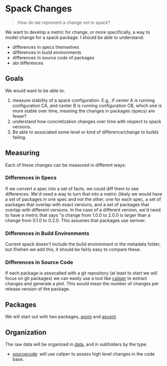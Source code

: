 # Spack Changes

> How do we represent a change set in spack?

We want to develop a metric for change, or more specifically, a way to model change
for a spack package. I should be able to understand:

 - differences in specs themselves
 - differences in build environments
 - differences in source code of packages
 - abi differences

## Goals

We would want to be able to:

1. measure stability of a spack configuration. E.g., if center A is running configuration CA, and center B is running configuration CB, which one is more stable over time, meaning the changes in packages (specs) are fewer?
2. understand how concretization changes over time with respect to spack versions.
3. Be able to associated some level or kind of difference/change to builds failing.

## Measuring 

Each of these changes can be measured in different ways:

### Differences in Specs

If we convert a spec into a set of facts, we could diff them to see differences. We'd need a way to turn that into a metric (likely we would have a set of packages in one spec and not the other, one for each spec, a set of packages that overlap with exact versions, and a set of packages that overlap with different versions. In the case of a different version, we'd need to have a metric that says "a change from 1.0.0 to 2.0.0 is larger than a change from 0.1.0 to 0.2.0. This assumes that packages use semver.

### Differences in Build Environments

Current spack doesn't include the build environment in the metadata folder, but if/when we add
this, it should be fairly easy to compare these.

### Differences in Source Code

If each package is assocaited with a git repository (at least to start we will
focus on git packages) we can easily use a tool like [caliper](https://github.com/vsoch/caliper)
to extract changes and generate a plot. This would mean the number of changes
per release version of the package.

## Packages

We will start out with two packages, [axom](https://github.com/LLNL/axom) and [ascent](https://github.com/Alpine-DAV/ascent).


## Organization

The raw data will be organized in [data](data), and in subfolders by the type.

 - [sourcecode](data/sourcecode): will use caliper to assess high level changes in the code base.
